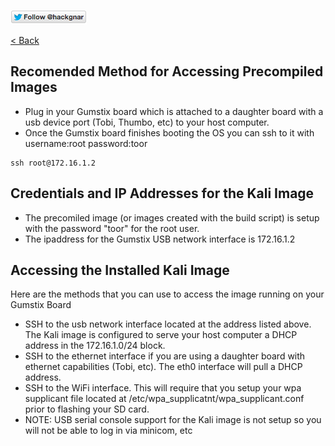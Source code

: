 [![Follow Hackgnar](../static/twitter_hackgnar.png)](https://twitter.com/hackgnar)

[< Back](README.md)

## Recomended Method for Accessing Precompiled Images
* Plug in your Gumstix board which is attached to a daughter board with a usb device port (Tobi, Thumbo, etc) to your host computer.
* Once the Gumstix board finishes booting the OS you can ssh to it with username:root password:toor
````
ssh root@172.16.1.2
````

## Credentials and IP Addresses for the Kali Image
* The precomiled image (or images created with the build script) is setup with the password "toor" for the root user.
* The ipaddress for the Gumstix USB network interface is 172.16.1.2

## Accessing the Installed Kali Image
Here are the methods that you can use to access the image running on your Gumstix Board

* SSH to the usb network interface located at the address listed above.  The Kali image is configured to serve your host computer a DHCP address in the 172.16.1.0/24 block.
* SSH to the ethernet interface if you are using a daughter board with ethernet capabilities (Tobi, etc).  The eth0 interface will pull a DHCP address.
* SSH to the WiFi interface.  This will require that you setup your wpa supplicant file located at /etc/wpa_supplicatnt/wpa_supplicant.conf prior to flashing your SD card.
* NOTE: USB serial console support for the Kali image is not setup so you will not be able to log in via minicom, etc

